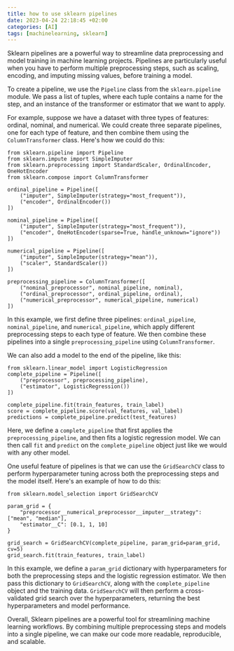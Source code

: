 ```yaml
---
title: how to use sklearn pipelines
date: 2023-04-24 22:18:45 +02:00
categories: [AI]
tags: [machinelearning, sklearn]
---
```

Sklearn pipelines are a powerful way to streamline data preprocessing and model training in machine learning projects. Pipelines are particularly useful when you have to perform multiple preprocessing steps, such as scaling, encoding, and imputing missing values, before training a model. 

To create a pipeline, we use the `Pipeline` class from the `sklearn.pipeline` module. We pass a list of tuples, where each tuple contains a name for the step, and an instance of the transformer or estimator that we want to apply. 

For example, suppose we have a dataset with three types of features: ordinal, nominal, and numerical. We could create three separate pipelines, one for each type of feature, and then combine them using the `ColumnTransformer` class. Here's how we could do this:

```
from sklearn.pipeline import Pipeline
from sklearn.impute import SimpleImputer
from sklearn.preprocessing import StandardScaler, OrdinalEncoder, OneHotEncoder
from sklearn.compose import ColumnTransformer

ordinal_pipeline = Pipeline([
    ("imputer", SimpleImputer(strategy="most_frequent")),
    ("encoder", OrdinalEncoder())
])

nominal_pipeline = Pipeline([
    ("imputer", SimpleImputer(strategy="most_frequent")),
    ("encoder", OneHotEncoder(sparse=True, handle_unknown="ignore"))
])

numerical_pipeline = Pipeline([
    ("imputer", SimpleImputer(strategy="mean")),
    ("scaler", StandardScaler())
])

preprocessing_pipeline = ColumnTransformer([
    ("nominal_preprocessor", nominal_pipeline, nominal),
    ("ordinal_preprocessor", ordinal_pipeline, ordinal),
    ("numerical_preprocessor", numerical_pipeline, numerical)
])
```

In this example, we first define three pipelines: `ordinal_pipeline`, `nominal_pipeline`, and `numerical_pipeline`, which apply different preprocessing steps to each type of feature. We then combine these pipelines into a single `preprocessing_pipeline` using `ColumnTransformer`. 

We can also add a model to the end of the pipeline, like this:

```
from sklearn.linear_model import LogisticRegression
complete_pipeline = Pipeline([
    ("preprocessor", preprocessing_pipeline),
    ("estimator", LogisticRegression())
])

complete_pipeline.fit(train_features, train_label)
score = complete_pipeline.score(val_features, val_label)
predictions = complete_pipeline.predict(test_features)
```

Here, we define a `complete_pipeline` that first applies the `preprocessing_pipeline`, and then fits a logistic regression model. We can then call `fit` and `predict` on the `complete_pipeline` object just like we would with any other model.

One useful feature of pipelines is that we can use the `GridSearchCV` class to perform hyperparameter tuning across both the preprocessing steps and the model itself. Here's an example of how to do this:

```
from sklearn.model_selection import GridSearchCV

param_grid = {
    "preprocessor__numerical_preprocessor__imputer__strategy": ["mean", "median"],
    "estimator__C": [0.1, 1, 10]
}

grid_search = GridSearchCV(complete_pipeline, param_grid=param_grid, cv=5)
grid_search.fit(train_features, train_label)
```

In this example, we define a `param_grid` dictionary with hyperparameters for both the preprocessing steps and the logistic regression estimator. We then pass this dictionary to `GridSearchCV`, along with the `complete_pipeline` object and the training data. `GridSearchCV` will then perform a cross-validated grid search over the hyperparameters, returning the best hyperparameters and model performance.

Overall, Sklearn pipelines are a powerful tool for streamlining machine learning workflows. By combining multiple preprocessing steps and models into a single pipeline, we can make our code more readable, reproducible, and scalable.